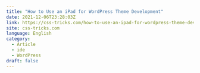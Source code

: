 ```yaml
---
title: "How to Use an iPad for WordPress Theme Development"
date: 2021-12-06T23:28:03Z
link: https://css-tricks.com/how-to-use-an-ipad-for-wordpress-theme-development/?utm_medium=RSS&utm_source=news.12bit.vn
site: css-tricks.com
language: English
category:
  - Article
  - ide
  - WordPress
draft: false
---
```

